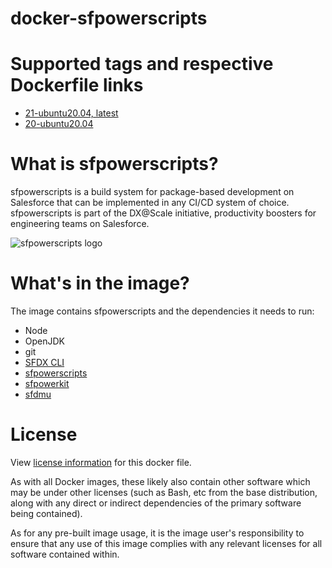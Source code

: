 # docker-sfpowerscripts

# Supported tags and respective Dockerfile links

- [21-ubuntu20.04, latest](https://github.com/dxatscale/docker-sfpowerscripts/blob/main/Dockerfile)
- [20-ubuntu20.04](https://github.com/dxatscale/docker-sfpowerscripts/blob/main/Release20/Dockerfile)

# What is sfpowerscripts?

sfpowerscripts is a build system for package-based development on Salesforce that can be implemented in any CI/CD system of choice. sfpowerscripts is part of the DX@Scale initiative, productivity boosters for engineering teams on Salesforce.

![sfpowerscripts logo](https://repository-images.githubusercontent.com/248449736/5d08c600-728e-11ea-8267-ae1aceebea60 "sfpowerscripts")

# What's in the image?

The image contains sfpowerscripts and the dependencies it needs to run:

- Node
- OpenJDK
- git
- [SFDX CLI](https://www.npmjs.com/package/sfdx-cli)
- [sfpowerscripts](https://www.npmjs.com/package/@dxatscale/sfpowerscripts)
- [sfpowerkit](https://www.npmjs.com/package/sfpowerkit)
- [sfdmu](https://www.npmjs.com/package/sfdmu)


# License

View [license information](https://github.com/dxatscale/docker-sfpowerscripts/blob/main/LICENSE) for this docker file.

As with all Docker images, these likely also contain other software which may be under other licenses (such as Bash, etc from the base distribution, along with any direct or indirect dependencies of the primary software being contained).

As for any pre-built image usage, it is the image user's responsibility to ensure that any use of this image complies with any relevant licenses for all software contained within.

